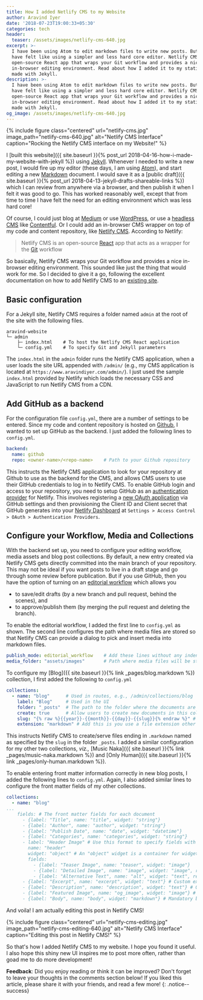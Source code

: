 ```yaml
---
title: How I added Netlify CMS to my Website
author: Aravind Iyer
date: '2018-07-23T19:00:33+05:30'
categories: tech
header:
  teaser: /assets/images/netlify-cms-640.jpg
excerpt: >-
  I have been using Atom to edit markdown files to write new posts. But often, I
  have felt like using a simpler and less hard core editor. Netlify CMS is an
  open-source React app that wraps your Git workflow and provides a nice
  in-browser editing environment. Read about how I added it to my static website
  made with Jekyll.
description: >-
  I have been using Atom to edit markdown files to write new posts. But often, I
  have felt like using a simpler and less hard core editor. Netlify CMS is an
  open-source React app that wraps your Git workflow and provides a nice
  in-browser editing environment. Read about how I added it to my static website
  made with Jekyll.
og_image: /assets/images/netlify-cms-640.jpg
---
```

{% include figure class="centered" url="netlify-cms.jpg" image_path="netlify-cms-640.jpg" alt="Netlify CMS Interface" caption="Rocking the Netlify CMS interface on my Website!" %}

I [built this website]({{ site.baseurl }}{% post_url 2018-04-16-how-i-made-my-website-with-jekyll %}) using [Jekyll](https://jekyllrb.com/). Whenever I needed to write a new post, I would fire up my editor (these days, I am using [Atom](https://atom.io/)), and start editing a new [Markdown](https://daringfireball.net/projects/markdown/) document. I would save it as a [public draft]({{ site.baseurl }}{% post_url 2018-04-13-jekyll-drafts-shareable-links %}) which I can review from anywhere via a browser, and then publish it when I felt it was good to go. This has worked reasonably well, except that from time to time I have felt the need for an editing environment which was less hard core!

Of course, I could just blog at [Medium](https://medium.com/@.aravindiyer) or use [WordPress](https://wordpress.org/), or use a [headless CMS](https://en.wikipedia.org/wiki/Headless_CMS) like [Contentful](https://www.contentful.com). Or I could add an in-browser CMS wrapper on top of my code and content repository, like [Netlify CMS](https://www.netlifycms.org/). According to Netlify:

> Netlify CMS is an open-source [React](https://reactjs.org/) app that acts as a wrapper for the [Git](https://git-scm.com/) workflow

So basically, Netlify CMS wraps your Git workflow and provides a nice in-browser editing environment. This sounded like just the thing that would work for me. So I decided to give it a go, following the excellent documentation on how to add Netlify CMS to an [existing site](https://www.netlifycms.org/docs/add-to-your-site/).

## Basic configuration

For a Jekyll site, Netlify CMS requires a folder named `admin` at the root of the site with the following files.

```shell
aravind-website
└─ admin
    ├─ index.html    # To host the Netlify CMS React application
    └─ config.yml    # To specify Git and Jekyll parameters
```

The `index.html` in the `admin` folder runs the Netlify CMS application, when a user loads the site URL appended with `/admin/` (e.g., my CMS application is located at `https://www.aravindiyer.com/admin/`). I just used the sample `index.html` provided by Netlify which loads the necessary CSS and JavaScript to run Netlify CMS from a CDN.

## Add GitHub as a backend

For the configuration file `config.yml`, there are a number of settings to be entered. Since my code and content repository is hosted on [Github](https://github.com/), I wanted to set up GitHub as the backend. I just added the following lines to `config.yml`.

```yaml
backend:
  name: github
  repo: <owner-name>/<repo-name>    # Path to your Github repository
```

This instructs the Netlify CMS application to look for your repository at Github to use as the backend for the CMS, and allows CMS users to use their GitHub credentials to log in to Netlify CMS. To enable GitHub login and access to your repository, you need to setup GitHub as an [authentication provider](https://www.netlify.com/docs/authentication-providers/#using-an-authentication-provider) for Netlify. This involves registering a [new OAuth application](https://github.com/settings/developers) via GitHub settings and then provisioning the Client ID and Client secret that GitHub generates into your [Netlify Dashboard](https://app.netlify.com/) at `Settings > Access Control > OAuth > Authentication Providers`.

## Configure your Workflow, Media and Collections

With the backend set up, you need to configure your editing workflow, media assets and blog post collections. By default, a new entry created via Netlify CMS gets directly committed into the main branch of your repository. This may not be ideal if you want posts to live in a draft stage and go through some review before publication. But if you use GitHub, then you have the option of turning on an [editorial workflow](https://www.netlifycms.org/docs/configuration-options/#publish-mode) which allows you

* to save/edit drafts (by a new branch and pull request, behind the scenes), and
* to approve/publish them (by merging the pull request and deleting the branch).

To enable the editorial workflow, I added the first line to `config.yml` as shown. The second line configures the path where media files are stored so that Netlify CMS can provide a dialog to pick and insert media into markdown files.

```yaml
publish_mode: editorial_workflow    # Add these lines without any indentation
media_folder: "assets/images"       # Path where media files will be stored
```

To configure my [Blog]({{ site.baseurl }}{% link _pages/blog.markdown %}) collection, I first added the following to `config.yml`

```yaml
collections:
  - name: "blog"      # Used in routes, e.g., /admin/collections/blog
    label: "Blog"     # Used in the UI
    folder: "_posts"  # The path to the folder where the documents are stored
    create: true      # Allow users to create new documents in this collection
    slug: "{% raw %}{{year}}-{{month}}-{{day}}-{{slug}}{% endraw %}" # Filename template, e.g., YYYY-MM-DD-title.md
    extension: "markdown" # Add this is you use a file extension other than .md
```

This instructs Netlify CMS to create/serve files ending in `.markdown` named as specified by the `slug` in the folder `_posts`. I added a similar configuration for my other two collections, _viz.,_ [Music Naka]({{ site.baseurl }}{% link _pages/music-naka.markdown %}) and [Only Human]({{ site.baseurl }}{% link _pages/only-human.markdown %}).

To enable entering front matter information correctly in new blog posts, I added the following lines to `config.yml`. Again, I also added similar lines to configure the front matter fields of my other collections.

```yaml
collections:
  - name: "blog"
...
    fields: # The front matter fields for each document
      - {label: "Title", name: "title", widget: "string"}
      - {label: "Author", name: "author", widget: "string"}
      - {label: "Publish Date", name: "date", widget: "datetime"}
      - {label: "Categories", name: "categories", widget: "string"}
      - label: "Header Image" # Use this format to specify fields with nested fields
        name: "header"
        widget: "object" # An "object" widget is a container for widgets for nested fields
        fields:
          - {label: "Teaser Image", name: "teaser", widget: "image"}
          - {label: "Detailed Image", name: "image", widget: "image", required: false}
          - {label: "Alternative Text", name: "alt", widget: "text", required: false}
      - {label: "Excerpt", name: "excerpt", widget: "text"} # Custom excerpt
      - {label: "Description", name: "description", widget: "text"} # Open Graph description
      - {label: "Featured Image", name: "og_image", widget: "image"} # Open Graph image
      - {label: "Body", name: "body", widget: "markdown"} # Mandatory body field for markdown files
```

And voila! I am actually editing this post in Netlify CMS!

{% include figure class="centered" url="netlify-cms-editing.jpg" image_path="netlify-cms-editing-640.jpg" alt="Netlify CMS Interface" caption="Editing this post in Netlify CMS!" %}

So that's how I added Netlify CMS to my website. I hope you found it useful. I also hope this shiny new UI inspires me to post more often, rather than goad me to do more development!

**Feedback**: Did you enjoy reading or think it can be improved? Don't forget to leave your thoughts in the comments section below! If you liked this article, please share it with your friends, and read a few more!
{: .notice--success}
